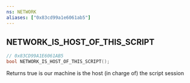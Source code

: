 ```yaml
---
ns: NETWORK
aliases: ["0x83cd99a1e6061ab5"]
---
```

## NETWORK_IS_HOST_OF_THIS_SCRIPT

```c
// 0x83CD99A1E6061AB5
bool NETWORK_IS_HOST_OF_THIS_SCRIPT();
```

Returns true is our machine is the host (in charge of) the script session


